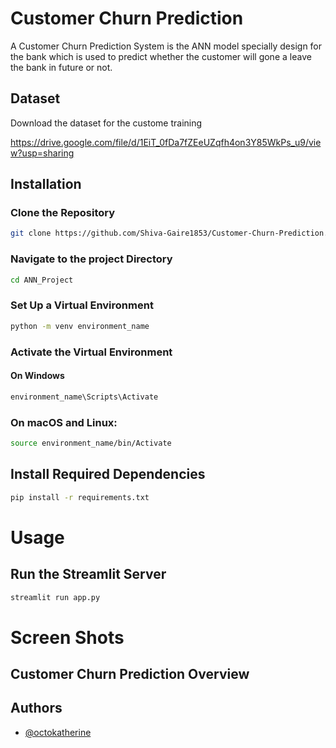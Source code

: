 
# Customer Churn Prediction

A Customer Churn Prediction System is the ANN model specially design for the bank which is used to predict whether the customer will gone a leave the bank in future or not.







## Dataset
Download the dataset for the custome training

https://drive.google.com/file/d/1EiT_0fDa7fZEeUZqfh4on3Y85WkPs_u9/view?usp=sharing




## Installation

### Clone the Repository
```bash
git clone https://github.com/Shiva-Gaire1853/Customer-Churn-Prediction.git
```

### Navigate to the project Directory
```bash
cd ANN_Project 
```


### Set Up a Virtual Environment
```bash
python -m venv environment_name
```

### Activate the Virtual Environment
#### On Windows
``` bash
environment_name\Scripts\Activate
```
### On macOS and Linux:
``` bash
source environment_name/bin/Activate
```

## Install Required Dependencies
```bash
pip install -r requirements.txt
```

# Usage

## Run the Streamlit Server
```bash
streamlit run app.py
```


# Screen Shots 

## Customer Churn Prediction Overview






## Authors

- [@octokatherine](https://github.com/Shiva-Gaire1853)


